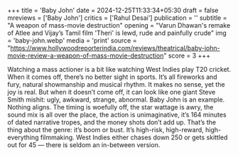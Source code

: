 +++
title = 'Baby John'
date = 2024-12-25T11:33:34+05:30
draft = false
mreviews = ['Baby John']
critics = ['Rahul Desai']
publication = ''
subtitle = "A weapon of mass-movie destruction"
opening = "Varun Dhawan's remake of Atlee and Vijay’s Tamil film 'Theri' is lewd, rude and painfully crude"
img = 'baby-john.webp'
media = 'print'
source = "https://www.hollywoodreporterindia.com/reviews/theatrical/baby-john-movie-review-a-weapon-of-mass-movie-destruction"
score = 3
+++

Watching a mass actioner is a bit like watching West Indies play T20 cricket. When it comes off, there’s no better sight in sports. It’s all fireworks and fury, natural showmanship and musical rhythm. It makes no sense, yet the joy is real. But when it doesn’t come off, it can look like one giant Steve Smith mishit: ugly, awkward, strange, abnormal. Baby John is an example. Nothing aligns. The timing is woefully off, the star wattage is awry, the sound mix is all over the place, the action is unimaginative, it’s 164 minutes of dated narrative tropes, and the money shots don’t add up. That’s the thing about the genre: it’s boom or bust. It’s high-risk, high-reward, high-everything filmmaking. West Indies either chases down 250 or gets skittled out for 45 — there is seldom an in-between version.

